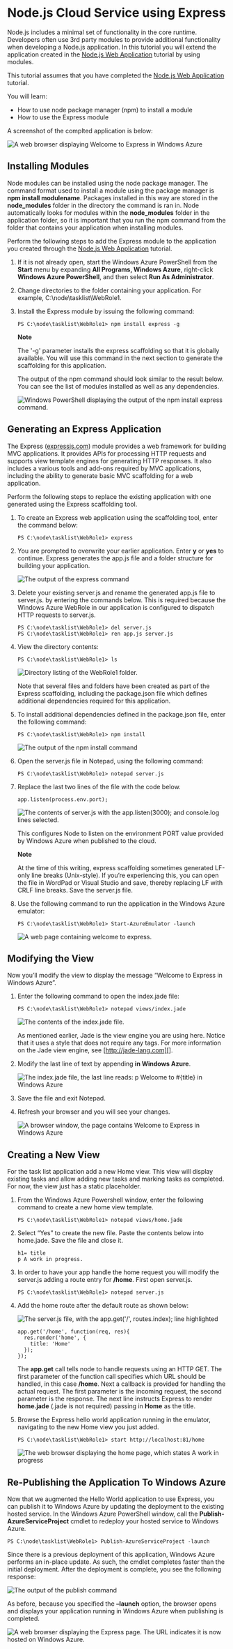 <properties linkid="dev-nodejs-basic-cloud-service-with-express" urldisplayname="Cloud Service With Express" headerexpose="" pagetitle="Cloud Service With Express" metakeywords="Azure Node.js hello world tutorial, Azure Node.js hello world, Azure Node.js Getting Started tutorial, Azure Node.js tutorial, Azure Node.js Express tutorial" footerexpose="" metadescription="An tutorial that builds on the cloud service tutorial, and demonstrates how to use the Express module" umbraconavihide="0" disquscomments="1"></properties>

# Node.js Cloud Service using Express

Node.js includes a minimal set of functionality in the core runtime.
Developers often use 3rd party modules to provide additional
functionality when developing a Node.js application. In this tutorial
you will extend the application created in the [Node.js Web
Application] tutorial by using modules.

This tutorial assumes that you have completed the [Node.js Web
Application] tutorial.

You will learn:

-   How to use node package manager (npm) to install a module
-   How to use the Express module

A screenshot of the complted application is below:

![A web browser displaying Welcome to Express in Windows Azure][]

## Installing Modules

Node modules can be installed using the node package manager. The
command format used to install a module using the package manager is
**npm install modulename**. Packages installed in this way are stored
in the **node\_modules** folder in the directory the command is ran in.
Node automatically looks for modules within the **node\_modules** folder
in the application folder, so it is important that you run the npm
command from the folder that contains your application when installing
modules.

Perform the following steps to add the Express module to the application
you created through the [Node.js Web Application][] tutorial.

1.  If it is not already open, start the Windows Azure PowerShell from the **Start** menu by expanding **All Programs, Windows
    Azure**, right-click **Windows Azure
    PowerShell**, and then select **Run As Administrator**.

2.  Change directories to the folder containing your application. For
    example, C:\\node\\tasklist\\WebRole1.

3.  Install the Express module by issuing the following command:

        PS C:\node\tasklist\WebRole1> npm install express -g

    <div class="dev-callout">
	<strong>Note</strong>
	<p>The '-g' parameter installs the express scaffolding so that it is globally available. You will use this command in the next section to generate the scaffolding for this application.</p>
	</div>

    The output of the npm command should look similar to the result
    below. You can see the list of modules installed as well as any
    dependencies.

    ![Windows PowerShell displaying the output of the npm install express command.][]

## Generating an Express Application

The Express ([expressjs.com][]) module provides a web framework for
building MVC applications. It provides APIs for processing HTTP requests
and supports view template engines for generating HTTP responses. It
also includes a various tools and add-ons required by MVC applications,
including the ability to generate basic MVC scaffolding for a web
application.

Perform the following steps to replace the existing application with one
generated using the Express scaffolding tool.

1.  To create an Express web application using the scaffolding tool,
    enter the command below:

        PS C:\node\tasklist\WebRole1> express

2.  You are prompted to overwrite your earlier application. Enter **y**
    or **yes** to continue. Express generates the app.js file and a
    folder structure for building your application.

    ![The output of the express command][express-command]

3.  Delete your existing server.js and rename the generated app.js file
    to server.js. by entering the commands below. This is required
    because the Windows Azure WebRole in our application is configured
    to dispatch HTTP requests to server.js.

        PS C:\node\tasklist\WebRole1> del server.js
        PS C:\node\tasklist\WebRole1> ren app.js server.js

4.  View the directory contents:

        PS C:\node\tasklist\WebRole1> ls

    ![Directory listing of the WebRole1 folder.][]

    Note that several files and folders have been created as part of the
    Express scaffolding, including the package.json file which defines
    additional dependencies required for this application.

5.  To install additional dependencies defined in the package.json file,
    enter the following command:

        PS C:\node\tasklist\WebRole1> npm install

    ![The output of the npm install command][]

6.  Open the server.js file in Notepad, using the following command:

        PS C:\node\tasklist\WebRole1> notepad server.js

7.  Replace the last two lines of the file with the code below.

        app.listen(process.env.port);

    ![The contents of server.js with the app.listen(3000); and console.log lines selected.][]

    This configures Node to listen on the environment PORT value
    provided by Windows Azure when published to the cloud.

    <div class="dev-callout">
	<strong>Note</strong>
	<p>At the time of this writing, express scaffolding sometimes
    generated LF-only line breaks (Unix-style). If you’re experiencing
    this, you can open the file in WordPad or Visual Studio and save,
    thereby replacing LF with CRLF line breaks. Save the server.js file.</p>
	</div>

8.  Use the following command to run the application in the Windows
    Azure emulator:

        PS C:\node\tasklist\WebRole1> Start-AzureEmulator -launch

    ![A web page containing welcome to express.][]

## Modifying the View

Now you’ll modify the view to display the message “Welcome to Express in
Windows Azure”.

1.  Enter the following command to open the index.jade file:

        PS C:\node\tasklist\WebRole1> notepad views/index.jade

    ![The contents of the index.jade file.][]

    As mentioned earlier, Jade is the view engine you are using here.
    Notice that it uses a style that does not require any tags. For more
    information on the Jade view engine, see [http://jade-lang.com][].

2.  Modify the last line of text by appending **in Windows Azure**.

    ![The index.jade file, the last line reads: p Welcome to \#{title}
    in Windows Azure][The index.jade file modified]

3.  Save the file and exit Notepad.

4.  Refresh your browser and you will see your changes.

    ![A browser window, the page contains Welcome to Express in Windows
    Azure][express-page]

## Creating a New View

For the task list application add a new Home view. This view will
display existing tasks and allow adding new tasks and marking tasks as
completed. For now, the view just has a static placeholder.

1.  From the Windows Azure Powershell window, enter the following
    command to create a new home view template.

        PS C:\node\tasklist\WebRole1> notepad views/home.jade

2.  Select “Yes” to create the new file. Paste the contents below into
    home.jade. Save the file and close it.

        h1= title
        p A work in progress.

3.  In order to have your app handle the home request you will modify
    the server.js adding a route entry for **/home**. First open
    server.js.

        PS C:\node\tasklist\WebRole1> notepad server.js

4.  Add the home route after the default route as shown below:

    ![The server.js file, with the app.get('/', routes.index); line highlighted][]

        app.get('/home', function(req, res){
          res.render('home', {
            title: 'Home'
          });
        });

    The **app.get** call tells node to handle requests using an HTTP
    GET. The first parameter of the function call specifies which URL
    should be handled, in this case **/home**. Next a callback is
    provided for handling the actual request. The first parameter is the
    incoming request, the second parameter is the response. The next
    line instructs Express to render **home.jade** (.jade is not
    required) passing in **Home** as the title.

5.  Browse the Express hello world application running in the emulator,
    navigating to the new Home view you just added.

        PS C:\node\tasklist\WebRole1> start http://localhost:81/home

    ![The web browser displaying the home page, which states A work in progress][]

## Re-Publishing the Application To Windows Azure

Now that we augmented the Hello World application to use Express, you
can publish it to Windows Azure by updating the deployment to the
existing hosted service. In the Windows Azure PowerShell window, call the
**Publish-AzureServiceProject** cmdlet to redeploy your hosted service to
Windows Azure.

    PS C:\node\tasklist\WebRole1> Publish-AzureServiceProject -launch

Since there is a previous deployment of this application, Windows Azure
performs an in-place update. As such, the cmdlet completes faster than
the initial deployment. After the deployment is complete, you see the
following response:

![The output of the publish command][]

As before, because you specified the **–launch** option, the browser
opens and displays your application running in Windows Azure when
publishing is completed.

![A web browser displaying the Express page. The URL indicates it is now hosted on Windows Azure.][A web browser displaying Welcome to Express in Windows Azure]

  [Node.js Web Application]: http://www.windowsazure.com/en-us/develop/nodejs/tutorials/getting-started/
  [A web browser displaying Welcome to Express in Windows Azure]: ../Media/node36.png
  [Windows PowerShell displaying the output of the npm install express command.]: ../Media/getting-started-16storage.png
  [expressjs.com]: http://expressjs.com/
  [express-command]: ../Media/node23.png
  [Directory listing of the WebRole1 folder.]: ../Media/getting-started-17.png
  [The output of the npm install command]: ../Media/node26.png
  [The contents of server.js with the app.listen(3000); and console.log lines selected.]: ../../../DevCenter/Node/Media/node27.png
  [A web page containing welcome to express.]: ../Media/node28.png
  [The contents of the index.jade file.]: ../Media/getting-started-19.png
  [http://jade-lang.com]: http://jade-lang.com
  [The index.jade file modified]: ../Media/node31.png
  [express-page]: ../Media/node32.png
  [The server.js file, with the app.get('/', routes.index); line highlighted]: ../Media/node33.png
  [The web browser displaying the home page, which states A work in progress]: ../Media/node34.png
  [The output of the publish command]: ../Media/node35.png
